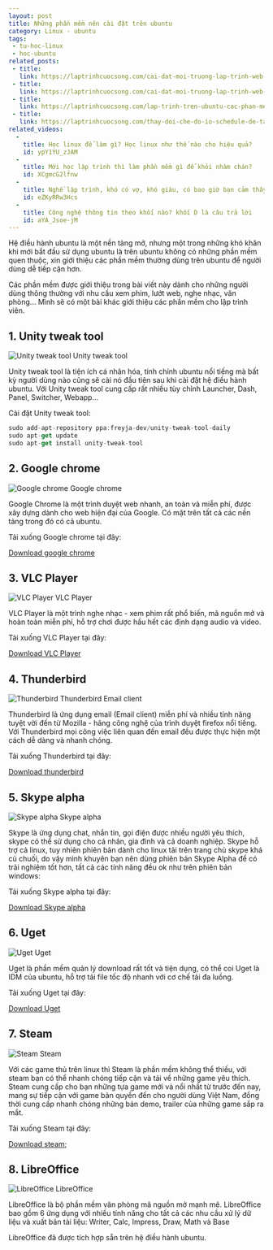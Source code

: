 ```yaml
---
layout: post
title: Những phần mềm nên cài đặt trên ubuntu
category: Linux - ubuntu
tags:
 - tu-hoc-linux
 - hoc-ubuntu
related_posts:
 - title: 
   link: https://laptrinhcuocsong.com/cai-dat-moi-truong-lap-trinh-web-tren-ubuntu-phan-1.html
 - title: 
   link: https://laptrinhcuocsong.com/cai-dat-moi-truong-lap-trinh-web-tren-ubuntu-phan-2.html
 - title: 
   link: https://laptrinhcuocsong.com/lap-trinh-tren-ubuntu-cac-phan-mem-web-developer-can-cai-dat.html
 - title:
   link: https://laptrinhcuocsong.com/thay-doi-che-do-io-schedule-de-tang-toc-ubuntu.html
related_videos:
  -
    title: Học linux để làm gì? Học linux như thế nào cho hiệu quả?
    id: ypY1YU_zJAM
  -
    title: Mới học lập trình thì làm phần mềm gì để khỏi nhàm chán?
    id: XCgmcG2lfnw
  -
    title: Nghề lập trình, khó có vợ, khó giàu, có bao giờ bạn cảm thấy chán nản
    id: eZKyRRw3Hcs
  -
    title: Công nghệ thông tin theo khối nào? khối D là câu trả lời
    id: aYA_Jsoe-jM
---
```


Hệ điều hành ubuntu là một nền tảng mở, nhưng một trong những khó khăn khi mới bắt đầu sử dụng ubuntu là trên ubuntu không có những phần mềm quen thuộc, xin giới thiệu các phần mềm thường dùng trên ubuntu để người dùng dễ tiếp cận hơn.

Các phần mềm được giới thiệu trong bài viết này dành cho những người dùng thông thường với nhu cầu xem phim, lướt web, nghe nhạc, văn phòng... Mình sẽ có một bài khác giới thiệu các phần mềm cho lập trình viên.

## 1. Unity tweak tool

![Unity tweak tool](images/ubuntu-unity-tweak-tool.png)
<span class="image-caption">Unity tweak tool</span>

Unity tweak tool là tiện ích cá nhân hóa, tinh chỉnh ubuntu nổi tiếng mà bất kỳ người dùng nào cũng sẽ cài nó đầu tiên sau khi cài đặt hệ điều hành ubuntu. Với Unity tweak tool cung cấp rất nhiều tùy chỉnh Launcher, Dash, Panel, Switcher, Webapp...

Cài đặt Unity tweak tool:

```javascript
sudo add-apt-repository ppa:freyja-dev/unity-tweak-tool-daily
sudo apt-get update
sudo apt-get install unity-tweak-tool
```

## 2. Google chrome

![Google chrome](images/google-chrome-ubuntu.png)
<span class="image-caption">Google chrome</span>

Google Chrome là một trình duyệt web nhanh, an toàn và miễn phí, được xây dựng dành cho web hiện đại của Google. Có mặt trên tất cả các nền tảng trong đó có cả ubuntu.

Tải xuống Google chrome tại đây:

[Download google chrome](https://www.google.com/intl/vi/chrome/browser/desktop/)

## 3. VLC Player

![VLC Player](images/vlc-ubuntu.png)
<span class="image-caption">VLC Player</span>

VLC Player là một trình nghe nhạc - xem phim rất phổ biến, mã nguồn mở và hoàn toàn miễn phí, hỗ trợ chơi được hầu hết các định dạng audio và video.

Tải xuống VLC Player tại đây:

[Download VLC Player](http://www.videolan.org/vlc/download-ubuntu.html)

## 4. Thunderbird

![Thunderbird](images/thunderbird-ubuntu.png)
<span class="image-caption">Thunderbird Email client</span>


Thunderbird là ứng dụng email (Email client) miễn phí và nhiều tính năng tuyệt vời đến từ Mozilla - hãng công nghệ của trình duyệt firefox nổi tiếng. Với Thunderbird mọi công việc liên quan đến email đều được thực hiện một cách dễ dàng và nhanh chóng.

Tải xuống Thunderbird tại đây:

[Download thunderbird](https://www.google.com/intl/vi/chrome/browser/desktop/)

## 5. Skype alpha

![Skype alpha](images/skype-alpha-ubuntu.png)
<span class="image-caption">Skype alpha</span>

Skype là ứng dụng chat, nhắn tin, gọi điện được nhiều người yêu thích, skype có thể sử dụng cho cá nhân, gia đình và cả doanh nghiệp. Skype hỗ trợ cả linux, tuy nhiên phiên bản dành cho linux tải trên trang chủ skype khá củ chuối, do vậy mình khuyên bạn nên dùng phiên bản Skype Alpha để có trải nghiệm tốt hơn, tất cả các tính năng đều ok như trên phiên bản windows:

Tải xuống Skype alpha tại đây:

[Download Skype alpha](https://community.skype.com/t5/Linux/Skype-for-Linux-Alpha-and-calling-on-Chrome-amp-Chromebooks/td-p/4434299)

## 6. Uget

![Uget](images/uget-ubuntu.png)
<span class="image-caption">Uget</span>

Uget là phần mềm quản lý download rất tốt và tiện dụng, có thể coi Uget là IDM của ubuntu, hỗ trợ tải file tốc độ nhanh với cơ chế tải đa luồng.

Tải xuống Uget tại đây:

[Download Uget](http://ugetdm.com/)

## 7. Steam

![Steam](images/steam-ubuntu.png)
<span class="image-caption">Steam</span>

Với các game thủ trên linux thì Steam là phần mềm không thể thiếu, với steam bạn có thể nhanh chóng tiếp cận và tải về những game yêu thích. Steam cung cấp cho bạn những tựa game mới và nổi nhất từ trước đến nay, mang sự tiếp cận với game bản quyền đến cho người dùng Việt Nam, đồng thời cung cấp nhanh chóng những bản demo, trailer của những game sắp ra mắt.

Tải xuống Steam tại đây:

[Download steam](http://store.steampowered.com/about/);

## 8. LibreOffice

![LibreOffice](images/libreoffice.jpg)
<span class="image-caption">LibreOffice</span>

LibreOffice là bộ phần mềm văn phòng mã nguồn mở mạnh mẽ. LibreOffice bao gồm 6 ứng dụng với nhiều tính năng cho tất cả các nhu cầu xử lý dữ liệu và xuất bản tài liệu: Writer, Calc, Impress, Draw, Math và Base

LibreOffice đã được tích hợp sẵn trên hệ điều hành ubuntu.


